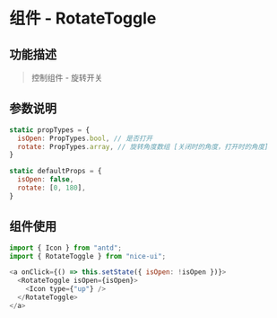 # 组件 - RotateToggle

## 功能描述

> 控制组件 - 旋转开关

## 参数说明

```javascript
static propTypes = {
  isOpen: PropTypes.bool, // 是否打开
  rotate: PropTypes.array, // 旋转角度数组 [关闭时的角度，打开时的角度]
}

static defaultProps = {
  isOpen: false,
  rotate: [0, 180],
}
```

## 组件使用

```javascript
import { Icon } from "antd";
import { RotateToggle } from "nice-ui";

<a onClick={() => this.setState({ isOpen: !isOpen })}>
  <RotateToggle isOpen={isOpen}>
    <Icon type={"up"} />
  </RotateToggle>
</a>
```